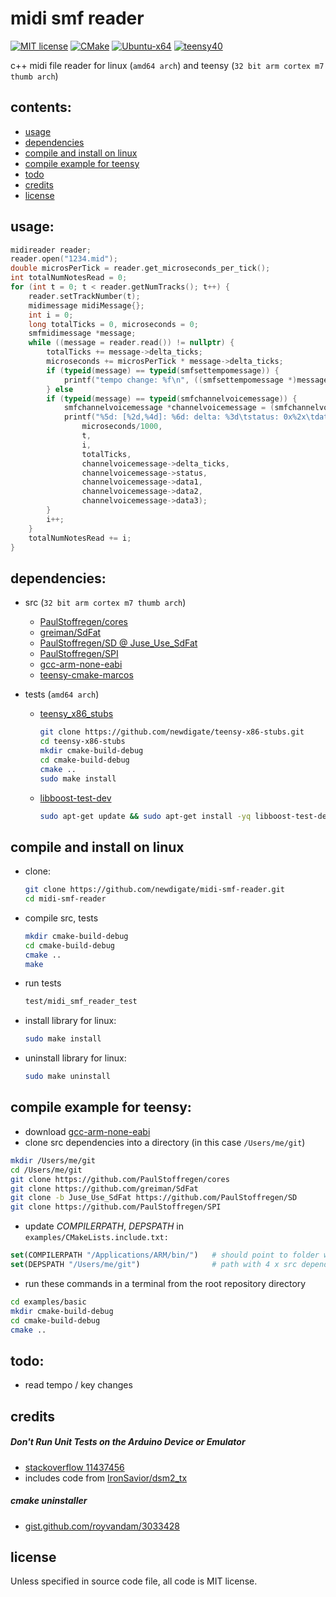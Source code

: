 # midi smf reader
[![MIT license](https://img.shields.io/badge/License-MIT-blue.svg)](LICENSE)
[![CMake](https://img.shields.io/badge/project-CMake-brightgreen.svg?label=built%20with&colorA=555555&colorB=8a8fff&logo=)](CMakelists.txt)
[![Ubuntu-x64](https://github.com/newdigate/midi-smf-reader/workflows/Ubuntu-x64/badge.svg)](https://github.com/newdigate/midi-smf-reader/actions?query=workflow%3AUbuntu-x64)
[![teensy40](https://github.com/newdigate/midi-smf-reader/workflows/teensy40/badge.svg)](https://github.com/newdigate/midi-smf-reader/actions?query=workflow%3Ateensy40)

c++ midi file reader for linux (`amd64 arch`) and teensy (`32 bit arm cortex m7 thumb arch`)  

## contents:
* [usage](#usage)
* [dependencies](#dependencies)
* [compile and install on linux](#compile-and-install-on-linux)
* [compile example for teensy](#compile-example-for-teensy)
* [todo](#todo)
* [credits](#credits)
* [license](#license)
  
## usage:
``` c++
midireader reader;
reader.open("1234.mid");
double microsPerTick = reader.get_microseconds_per_tick();
int totalNumNotesRead = 0;
for (int t = 0; t < reader.getNumTracks(); t++) {
    reader.setTrackNumber(t);
    midimessage midiMessage{};
    int i = 0;
    long totalTicks = 0, microseconds = 0;
    smfmidimessage *message;
    while ((message = reader.read()) != nullptr) {
        totalTicks += message->delta_ticks;
        microseconds += microsPerTick * message->delta_ticks;
        if (typeid(message) == typeid(smfsettempomessage)) {
            printf("tempo change: %f\n", ((smfsettempomessage *)message)->getTempo());
        } else 
        if (typeid(message) == typeid(smfchannelvoicemessage)) {
            smfchannelvoicemessage *channelvoicemessage = (smfchannelvoicemessage *)message;
            printf("%5d: [%2d,%4d]: %6d: delta: %3d\tstatus: 0x%2x\tdata1: %3d\tdata2: %3d\tdata3: %2d\t\n",
                microseconds/1000,
                t,
                i,
                totalTicks,
                channelvoicemessage->delta_ticks,
                channelvoicemessage->status,
                channelvoicemessage->data1,
                channelvoicemessage->data2,
                channelvoicemessage->data3);
        }
        i++;
    }
    totalNumNotesRead += i;
}
```

## dependencies:
* src (`32 bit arm cortex m7 thumb arch`)  
  * [PaulStoffregen/cores](https://github.com/PaulStoffregen/cores)
  * [greiman/SdFat](https://github.com/greiman/SdFat)
  * [PaulStoffregen/SD @ Juse_Use_SdFat](https://github.com/PaulStoffregen/SD)
  * [PaulStoffregen/SPI](https://github.com/PaulStoffregen/SPI)
  * [gcc-arm-none-eabi](https://developer.arm.com/tools-and-software/open-source-software/developer-tools/gnu-toolchain/gnu-rm/downloads)
  * [teensy-cmake-marcos](https://github.com/newdigate/teensy-cmake-marcos)
  
* tests (`amd64 arch`)
  * [teensy_x86_stubs](https://github.com/newdigate/teensy-x86-stubs)
    ``` sh
    git clone https://github.com/newdigate/teensy-x86-stubs.git
    cd teensy-x86-stubs
    mkdir cmake-build-debug
    cd cmake-build-debug
    cmake ..
    sudo make install
    ```
  * [libboost-test-dev](https://www.boost.org/doc/libs/1_63_0/libs/test/doc/html/index.html)
    ``` sh
    sudo apt-get update && sudo apt-get install -yq libboost-test-dev
    ```
## compile and install on linux      
* clone:
  ``` sh
  git clone https://github.com/newdigate/midi-smf-reader.git
  cd midi-smf-reader
  ```
* compile src, tests
  ``` sh
  mkdir cmake-build-debug
  cd cmake-build-debug
  cmake ..
  make
  ```
* run tests
  ``` sh
  test/midi_smf_reader_test
  ```
* install library for linux: 
  ``` sh
  sudo make install
  ```
* uninstall library for linux: 
  ``` sh
  sudo make uninstall
  ```
  
## compile example for teensy:
* download [gcc-arm-none-eabi](https://developer.arm.com/tools-and-software/open-source-software/developer-tools/gnu-toolchain/gnu-rm/downloads)
* clone src dependencies into a directory (in this case `/Users/me/git`)
``` sh
mkdir /Users/me/git
cd /Users/me/git
git clone https://github.com/PaulStoffregen/cores
git clone https://github.com/greiman/SdFat
git clone -b Juse_Use_SdFat https://github.com/PaulStoffregen/SD
git clone https://github.com/PaulStoffregen/SPI
```

* update *COMPILERPATH*, *DEPSPATH* in `examples/CMakeLists.include.txt:`
``` cmake
set(COMPILERPATH "/Applications/ARM/bin/")   # should point to folder with GCC-ARM-NONE-EABI executables
set(DEPSPATH "/Users/me/git")                # path with 4 x src dependencies 
```

* run these commands in a terminal from the root repository directory
``` sh
cd examples/basic
mkdir cmake-build-debug
cd cmake-build-debug
cmake .. 
```

## todo:
* read tempo / key changes

## credits
##### Don't Run Unit Tests on the Arduino Device or Emulator
* [stackoverflow 11437456](https://stackoverflow.com/a/11437456)
* includes code from [IronSavior/dsm2_tx](https://github.com/IronSavior/dsm2_tx)

##### cmake uninstaller
*  [gist.github.com/royvandam/3033428](https://gist.github.com/royvandam/3033428)

## license
Unless specified in source code file, all code is MIT license.
